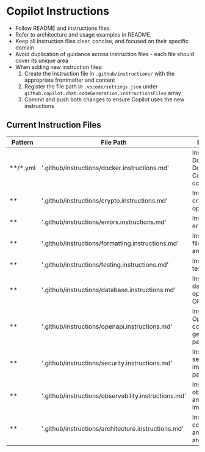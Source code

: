 # Copilot Instructions

- Follow README and instructions files.
- Refer to architecture and usage examples in README.
- Keep all instruction files clear, concise, and focused on their specific domain
- Avoid duplication of guidance across instruction files - each file should cover its unique area
- When adding new instruction files:
  1. Create the instruction file in `.github/instructions/` with the appropriate frontmatter and content
  2. Register the file path in `.vscode/settings.json` under `github.copilot.chat.codeGeneration.instructionsFiles` array
  3. Commit and push both changes to ensure Copilot uses the new instructions

## Current Instruction Files

| Pattern | File Path | Description |
| ------- | --------- | ----------- |
| **/*.yml | '.github/instructions/docker.instructions.md' | Instructions for Docker and Docker Compose configuration |
| ** | '.github/instructions/crypto.instructions.md' | Instructions for cryptographic operations |
| ** | '.github/instructions/errors.instructions.md' | Instructions for error reporting |
| ** | '.github/instructions/formatting.instructions.md' | Instructions for file formatting and encoding |
| ** | '.github/instructions/testing.instructions.md' | Instructions for testing |
| ** | '.github/instructions/database.instructions.md' | Instructions for database operations and ORM patterns |
| ** | '.github/instructions/openapi.instructions.md' | Instructions for OpenAPI and code generation patterns |
| ** | '.github/instructions/security.instructions.md' | Instructions for security implementation patterns |
| ** | '.github/instructions/observability.instructions.md' | Instructions for observability and monitoring implementation |
| ** | '.github/instructions/architecture.instructions.md' | Instructions for configuration and application architecture |
